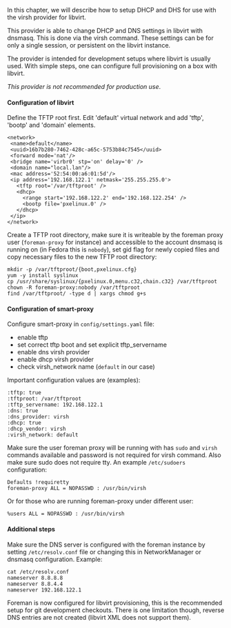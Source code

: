In this chapter, we will describe how to setup DHCP and DHS for use with the
virsh provider for libvirt.

This provider is able to change DHCP and DNS settings in libvirt with dnsmasq.
This is done via the virsh command. These settings can be for only a single
session, or persistent on the libvirt instance.

The provider is intended for development setups where libvirt is usually used.
With simple steps, one can configure full provisioning on a box with libvirt.

*This provider is not recommended for production use*.

#### Configuration of libvirt

Define the TFTP root first. Edit 'default' virtual network and add 'tftp', 'bootp'
and 'domain' elements.

    <network>
     <name>default</name>
     <uuid>16b7b280-7462-428c-a65c-5753b84c7545</uuid>
     <forward mode='nat'/>
     <bridge name='virbr0' stp='on' delay='0' />
     <domain name="local.lan"/>
     <mac address='52:54:00:a6:01:5d'/>
     <ip address='192.168.122.1' netmask='255.255.255.0'>
       <tftp root='/var/tftproot' />
       <dhcp>
         <range start='192.168.122.2' end='192.168.122.254' />
         <bootp file='pxelinux.0' />
       </dhcp>
     </ip>
    </network>

Create a TFTP root directory, make sure it is writeable by the foreman proxy
user (`foreman-proxy` for instance) and accessible to the account
dnsmasq is running on (in Fedora this is `nobody`), set gid flag for newly
copied files and copy necessary files to the new TFTP root directory:

    mkdir -p /var/tftproot/{boot,pxelinux.cfg}
    yum -y install syslinux
    cp /usr/share/syslinux/{pxelinux.0,menu.c32,chain.c32} /var/tftproot
    chown -R foreman-proxy:nobody /var/tftproot
    find /var/tftproot/ -type d | xargs chmod g+s

#### Configuration of smart-proxy

Configure smart-proxy in `config/settings.yaml` file:

* enable tftp
* set correct tftp boot and set explicit tftp\_servername
* enable dns virsh provider
* enable dhcp virsh provider
* check virsh\_network name (`default` in our case)

Important configuration values are (examples):

    :tftp: true
    :tftproot: /var/tftproot
    :tftp_servername: 192.168.122.1
    :dns: true
    :dns_provider: virsh
    :dhcp: true
    :dhcp_vendor: virsh
    :virsh_network: default

Make sure the user foreman proxy will be running with has `sudo` and `virsh`
commands available and password is not required for virsh command. Also make
sure sudo does not require tty. An example `/etc/sudoers` configuration:

    Defaults !requiretty
    foreman-proxy ALL = NOPASSWD : /usr/bin/virsh

Or for those who are running foreman-proxy under different user:

    %users ALL = NOPASSWD : /usr/bin/virsh

#### Additional steps

Make sure the DNS server is configured with the foreman instance by setting
`/etc/resolv.conf` file or changing this in NetworkManager or dnsmasq
configuration. Example:

    cat /etc/resolv.conf
    nameserver 8.8.8.8
    nameserver 8.8.4.4
    nameserver 192.168.122.1

Foreman is now configured for libvirt provisioning, this is the recommended
setup for git development checkouts. There is one limitation though, reverse
DNS entries are not created (libvirt XML does not support them).
